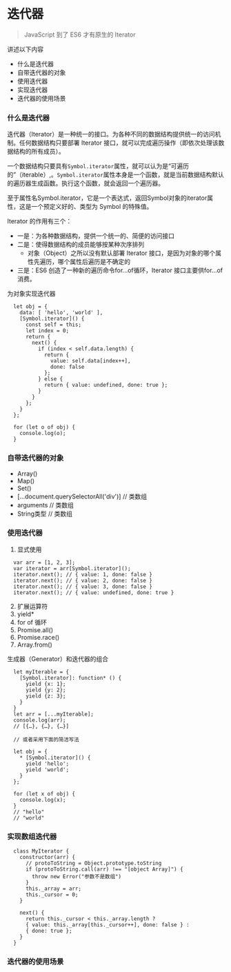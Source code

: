 # 迭代器

> JavaScript 到了 ES6 才有原生的 Iterator

讲述以下内容
* 什么是迭代器
* 自带迭代器的对象
* 使用迭代器
* 实现迭代器
* 迭代器的使用场景


### 什么是迭代器

迭代器（Iterator）是一种统一的接口。为各种不同的数据结构提供统一的访问机制。任何数据结构只要部署 Iterator 接口，就可以完成遍历操作（即依次处理该数据结构的所有成员）。

一个数据结构只要具有`Symbol.iterator`属性，就可以认为是“可遍历的”（iterable）,。`Symbol.iterator`属性本身是一个函数，就是当前数据结构默认的遍历器生成函数。执行这个函数，就会返回一个遍历器。

至于属性名Symbol.iterator，它是一个表达式，返回Symbol对象的iterator属性，这是一个预定义好的、类型为 Symbol 的特殊值。

Iterator 的作用有三个：
* 一是：为各种数据结构，提供一个统一的、简便的访问接口
* 二是：使得数据结构的成员能够按某种次序排列
  * 对象（Object）之所以没有默认部署 Iterator 接口，是因为对象的哪个属性先遍历，哪个属性后遍历是不确定的
* 三是：ES6 创造了一种新的遍历命令for...of循环，Iterator 接口主要供for...of消费。

为对象实现迭代器
```
  let obj = {
    data: [ 'hello', 'world' ],
    [Symbol.iterator]() {
      const self = this;
      let index = 0;
      return {
        next() {
          if (index < self.data.length) {
            return {
              value: self.data[index++],
              done: false
            };
          } else {
            return { value: undefined, done: true };
          }
        }
      };
    }
  };

  for (let o of obj) {
    console.log(o);
  }
```

### 自带迭代器的对象

* Array()
* Map()
* Set()
* [...document.querySelectorAll('div')] // 类数组
* arguments // 类数组
* String类型 // 类数组

### 使用迭代器

1. 显式使用
  ```
    var arr = [1, 2, 3];
    var iterator = arr[Symbol.iterator]();
    iterator.next(); // { value: 1, done: false }
    iterator.next(); // { value: 2, done: false }
    iterator.next(); // { value: 3, done: false }
    iterator.next(); // { value: undefined, done: true }
  ```
2. 扩展运算符
3. yield*
4. for of 循环
5. Promise.all()
6. Promise.race()
7. Array.from()

生成器（Generator）和迭代器的组合
```
  let myIterable = {
    [Symbol.iterator]: function* () {
      yield {x: 1};
      yield {y: 2};
      yield {z: 3};
    }
  }
  let arr = [...myIterable];
  console.log(arr); 
  // [{…}, {…}, {…}]

  // 或者采用下面的简洁写法

  let obj = {
    * [Symbol.iterator]() {
      yield 'hello';
      yield 'world';
    }
  };

  for (let x of obj) {
    console.log(x);
  }
  // "hello"
  // "world"
```


### 实现数组迭代器

```
  class MyIterator {
    constructor(arr) {
      // protoToString = Object.prototype.toString
      if (protoToString.call(arr) !== "[object Array]") {
        throw new Error("参数不是数组")
      }
      this._array = arr;
      this._cursor = 0;
    }

    next() {
      return this._cursor < this._array.length ?
      { value: this._array[this._cursor++], done: false } :
      { done: true };
    }
  }
```

### 迭代器的使用场景

